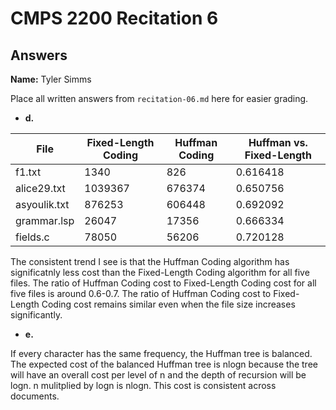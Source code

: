 # CMPS 2200 Recitation 6
## Answers

**Name:** Tyler Simms


Place all written answers from `recitation-06.md` here for easier grading.



- **d.**

| File|   Fixed-Length Coding |   Huffman Coding |   Huffman vs. Fixed-Length |
|-----|---------------------|----------------------|------------------|
|   f1.txt |               1340 |                826 |            0.616418 |
|  alice29.txt |               1039367 |                676374 |            0.650756 |
|  asyoulik.txt |              876253 |                606448 |            0.692092 |
| grammar.lsp |               26047 |                17356 |            0.666334 |
| fields.c |               78050 |                56206 |            0.720128 |

The consistent trend I see is that the Huffman Coding algorithm has significatnly less cost than the Fixed-Length Coding algorithm for all five files. The ratio of Huffman Coding cost to Fixed-Length Coding cost for all five files is around 0.6-0.7. The ratio of Huffman Coding cost to Fixed-Length Coding cost remains similar even when the file size increases significantly.

- **e.**

If every character has the same frequency, the Huffman tree is balanced. The expected cost of the balanced Huffman tree is nlogn because the tree will have an overall cost per level of n and the depth of recursion will be logn. n mulitplied by logn is nlogn. This cost is consistent across documents.
